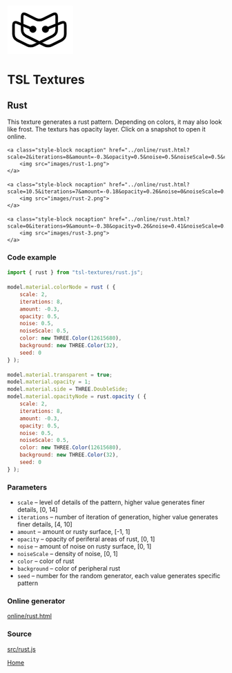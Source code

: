 <img class="logo" src="../assets/logo/logo.png">


# TSL Textures


## Rust

This texture generates a rust pattern. Depending on colors,
it may also look like frost. The texturs has opacity layer.
Click on a snapshot to open it online.

<p class="gallery">

	<a class="style-block nocaption" href="../online/rust.html?scale=2&iterations=8&amount=-0.3&opacity=0.5&noise=0.5&noiseScale=0.5&color=12615680&background=32&seed=0">
		<img src="images/rust-1.png">
	</a>

	<a class="style-block nocaption" href="../online/rust.html?scale=10.5&iterations=7&amount=-0.18&opacity=0.26&noise=0&noiseScale=0.27&color=8148992&background=15988468&seed=0">
		<img src="images/rust-2.png">
	</a>

	<a class="style-block nocaption" href="../online/rust.html?scale=0&iterations=9&amount=-0.38&opacity=0.26&noise=0.41&noiseScale=0.87&color=15005691&background=3297165&seed=0">
		<img src="images/rust-3.png">
	</a>

</p>


### Code example

```js
import { rust } from "tsl-textures/rust.js";

model.material.colorNode = rust ( {
	scale: 2,
	iterations: 8,
	amount: -0.3,
	opacity: 0.5,
	noise: 0.5,
	noiseScale: 0.5,
	color: new THREE.Color(12615680),
	background: new THREE.Color(32),
	seed: 0
} );

model.material.transparent = true;
model.material.opacity = 1;
model.material.side = THREE.DoubleSide;
model.material.opacityNode = rust.opacity ( {
	scale: 2,
	iterations: 8,
	amount: -0.3,
	opacity: 0.5,
	noise: 0.5,
	noiseScale: 0.5,
	color: new THREE.Color(12615680),
	background: new THREE.Color(32),
	seed: 0
} );
```


### Parameters

* `scale` &ndash; level of details of the pattern, higher value generates finer details, [0, 14]
* `iterations` &ndash; number of iteration of generation, higher value generates finer details, [4, 10]
* `amount` &ndash; amount or rusty surface, [-1, 1]
* `opacity` &ndash; opacity of periferal areas of rust, [0, 1]
* `noise` &ndash; amount of noise on rusty surface, [0, 1]
* `noiseScale` &ndash; density of noise, [0, 1]
* `color` &ndash; color of rust
* `background` &ndash; color of peripheral rust
* `seed` &ndash; number for the random generator, each value generates specific pattern


### Online generator

[online/rust.html](../online/rust.html)


### Source

[src/rust.js](https://github.com/boytchev/tsl-textures/blob/main/src/rust.js)


<div class="footnote">
	<a href="../">Home</a>
</div>